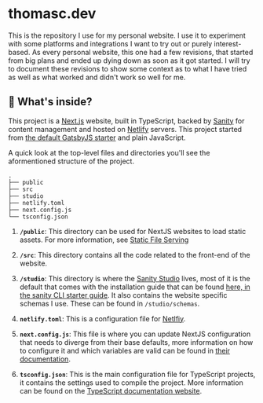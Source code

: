 # thomasc.dev

This is the repository I use for my personal website. I use it to experiment with some platforms and integrations I want to try out or purely interest-based. As every personal website, this one had a few revisions, that started from big plans and ended up dying down as soon as it got started. I will try to document these revisions to show some context as to what I have tried as well as what worked and didn't work so well for me. 

## 🧐 What's inside?

This project is a [Next.js](https://nextjs.org) website, built in TypeScript, backed by [Sanity](https://www.sanity.io) for content management and hosted on [Netlify](https://www.netlify.com) servers. This project started from [the default GatsbyJS starter](https://github.com/gatsbyjs/gatsby-starter-default) and plain JavaScript.


A quick look at the top-level files and directories you'll see the aformentioned structure of the project.

    .
    ├── public
    ├── src
    ├── studio
    ├── netlify.toml
    ├── next.config.js
    └── tsconfig.json

1.  **`/public`**: This directory can be used for NextJS websites to load static assets. For more information, see [Static File Serving](https://nextjs.org/docs/basic-features/static-file-serving)

2.  **`/src`**: This directory contains all the code related to the front-end of the website.

3.  **`/studio`**: This directory is where the [Sanity Studio](https://www.sanity.io/studio) lives, most of it is the default that comes with the installation guide that can be found [here, in the sanity CLI starter guide](https://www.sanity.io/docs/getting-started-with-sanity-cli). It also contains the website specific schemas I use. These can be found in `/studio/schemas`.

4.  **`netlify.toml`**: This is a configuration file for [Netlfiy](https://www.netlify.com).
   
5.  **`next.config.js`**: This file is where you can update NextJS configuration that needs to diverge from their base defaults, more information on how to configure it and which variables are valid can be found in [their documentation](https://nextjs.org/docs/api-reference/next.config.js/introduction).

6.  **`tsconfig.json`**: This is the main configuration file for TypeScript projects, it contains the settings used to compile the project. More information can be found on the [TypeScript documentation website](https://www.typescriptlang.org/docs/handbook/tsconfig-json.html).
